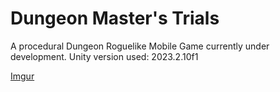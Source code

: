 # Dungeon Master's Trials
A procedural Dungeon Roguelike Mobile Game currently under development.
Unity version used: 2023.2.10f1

[Imgur](https://imgur.com/E0sW9Xf)
